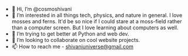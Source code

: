 - 👋 Hi, I’m @cosmoshivani
- 👀 I’m interested in all things tech, physics, and nature in general. I love mosses and ferns. It'd be so nice if I could stare at a moss-field rather than a computer screen. But I love learning about computers as well. 
- 🌱 I’m trying to get better at Python and web dev.
- 💞️ I’m looking to collaborate on cool website projects.
- 📫 How to reach me - shivaniuniverse@gmail.com

